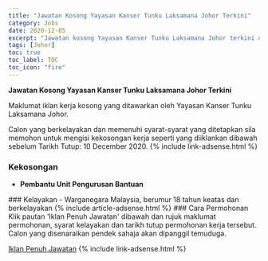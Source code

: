 ```yaml
---
title: "Jawatan Kosong Yayasan Kanser Tunku Laksamana Johor Terkini" 
category: Jobs 
date: 2020-12-05 
excerpt: "Jawatan kosong Yayasan Kanser Tunku Laksamana Johor terkini untuk kekosongan Pembantu Unit Pengurusan Bantuan" 
tags: [Johor] 
toc: true 
toc_label: TOC 
toc_icon: "fire" 
--- 
```


**Jawatan Kosong Yayasan Kanser Tunku Laksamana Johor Terkini**

Maklumat iklan kerja kosong yang ditawarkan oleh Yayasan Kanser Tunku Laksamana Johor. 

Calon yang berkelayakan dan memenuhi syarat-syarat yang ditetapkan sila memohon untuk mengisi kekosongan kerja seperti yang diiklankan dibawah sebelum Tarikh Tutup: 10 December 2020. 
{% include link-adsense.html %} 
### Kekosongan 
<ul>
<li>
<p><b>Pembantu Unit Pengurusan Bantuan&#160;</b></p>
</li>
</ul> 
### Kelayakan 
- Warganegara Malaysia, berumur 18 tahun keatas dan berkelayakan 
{% include article-adsense.html %} 
### Cara Permohonan 
Klik pautan 'Iklan Penuh Jawatan' dibawah dan rujuk maklumat permohonan, syarat kelayakan dan tarikh tutup permohonan kerja tersebut.
Calon yang disenaraikan pendek sahaja akan dipanggil temuduga.

<a href="http://infokerjaya.org/yayasan-kanser-tunku-laksamana-johor/" class="btn btn--info" target="_blank" rel="nofollow noopenner">Iklan Penuh Jawatan</a> 
{% include link-adsense.html %} 